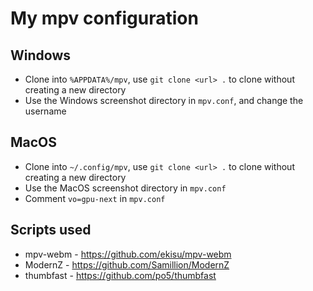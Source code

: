 # My mpv configuration

## Windows

- Clone into `%APPDATA%/mpv`, use `git clone <url> .` to clone without creating a new directory
- Use the Windows screenshot directory in `mpv.conf`, and change the username

## MacOS

- Clone into `~/.config/mpv`, use `git clone <url> .` to clone without creating a new directory
- Use the MacOS screenshot directory in `mpv.conf`
- Comment `vo=gpu-next` in `mpv.conf`

## Scripts used

- mpv-webm - https://github.com/ekisu/mpv-webm
- ModernZ - https://github.com/Samillion/ModernZ
- thumbfast - https://github.com/po5/thumbfast

